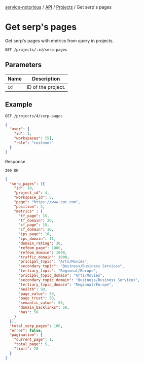 [service-notorious](../../../README.md) / [API](../README.md) / [Projects](./README.md) / Get serp's pages

# Get serp's pages

Get serp's pages with metrics from query in projects.

```
GET /projects/:id/serp-pages
```

## Parameters

| Name | Description        |
|------|--------------------|
| `id` | ID of the project. |

## Example 

```
GET /projects/4/serp-pages
```

```json
{
  "user": {
    "id": 1,
    "workspaces": [5],
    "role": "customer"
  }
}
```

Response

```
200 OK
```

```json
{
  "serp_pages": [{
    "id": 10,
    "project_id": 4,
    "workspace_id": 5,
    "page": "https://www.cat.com",
    "position": 2,
    "metrics" : {
      "tf_page": 15,
      "tf_domain": 20,
      "cf_page": 15,
      "cf_domain": 10,
      "ips_page": 10,
      "ips_domain": 11,
      "domain_rating": 30,
      "refdom_page": 1000,
      "refdom_domain": 1000,
      "traffic_domain": 1000,
      "pricipal_topic": "Arts/Movies",
      "secondary_topic": "Business/Business Services",
      "tertiary_topic": "Regional/Europe",
      "pricipal_topic_domain": "Arts/Movies",
      "secondary_topic_domain": "Business/Business Services",
      "tertiary_topic_domain": "Regional/Europe",
      "health": 90,
      "page_value": 50,
      "page_trust": 50,
      "semantic_value": 50,
      "domain_backlinks": 50,
      "bas": 50
    }
  }],
  "total_serp_pages": 100,
  "error": false,
  "pagination": {
    "current_page": 1,
    "total_page": 5,
    "limit": 20
  }
}
```
